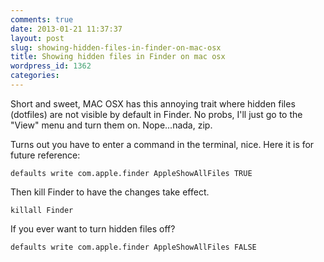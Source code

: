 ```yaml
---
comments: true
date: 2013-01-21 11:37:37
layout: post
slug: showing-hidden-files-in-finder-on-mac-osx
title: Showing hidden files in Finder on mac osx
wordpress_id: 1362
categories:
---
```


Short and sweet, MAC OSX has this annoying trait where hidden files (dotfiles) are not visible by default in Finder. No probs, I'll just go to the "View" menu and turn them on. Nope...nada, zip.

Turns out you have to enter a command in the terminal, nice. Here it is for future reference:

```
defaults write com.apple.finder AppleShowAllFiles TRUE
```

Then kill Finder to have the changes take effect.

```
killall Finder
```

If you ever want to turn hidden files off?

```
defaults write com.apple.finder AppleShowAllFiles FALSE
```
